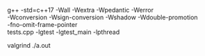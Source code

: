 g++ -std=c++17 -Wall -Wextra -Wpedantic -Werror \
    -Wconversion -Wsign-conversion -Wshadow -Wdouble-promotion \
    -fno-omit-frame-pointer \
    tests.cpp -lgtest -lgtest_main -lpthread

valgrind ./a.out